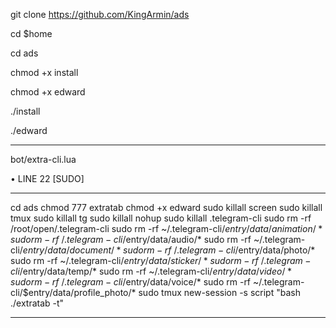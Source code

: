 

git clone https://github.com/KingArmin/ads

cd $home

cd ads

chmod +x install

chmod +x edward

./install

./edward

---------------------------

bot/extra-cli.lua

• LINE 22 [SUDO]

----------------------------------------------------------------------------



cd ads
chmod 777 extratab
chmod +x edward
sudo killall screen
sudo killall tmux
sudo killall tg
sudo killall nohup
sudo killall .telegram-cli
sudo rm -rf /root/open/.telegram-cli
sudo rm -rf ~/.telegram-cli/$entry/data/animation/*
sudo rm -rf ~/.telegram-cli/$entry/data/audio/*
sudo rm -rf ~/.telegram-cli/$entry/data/document/*
sudo rm -rf ~/.telegram-cli/$entry/data/photo/*
sudo rm -rf ~/.telegram-cli/$entry/data/sticker/*
sudo rm -rf ~/.telegram-cli/$entry/data/temp/*
sudo rm -rf ~/.telegram-cli/$entry/data/video/*
sudo rm -rf ~/.telegram-cli/$entry/data/voice/*
sudo rm -rf ~/.telegram-cli/$entry/data/profile_photo/*
sudo tmux new-session -s script "bash ./extratab -t"

-----------------------------------------------------------------------------


